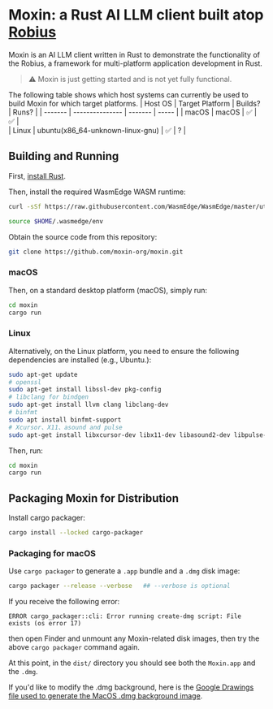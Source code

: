 # Moxin: a Rust AI LLM client built atop [Robius](https://github.com/project-robius)

Moxin is an AI LLM client written in Rust to demonstrate the functionality of the Robius, a framework for multi-platform application development in Rust.

> ⚠️ Moxin is just getting started and is not yet fully functional.

The following table shows which host systems can currently be used to build Moxin for which target platforms.
| Host OS | Target Platform | Builds? | Runs? |
| ------- | --------------- | ------- | ----- |
| macOS   | macOS           | ✅      | ✅    |  
| Linux   | ubuntu(x86_64-unknown-linux-gnu) | ✅ | ? |

## Building and Running

First, [install Rust](https://www.rust-lang.org/tools/install).

Then, install the required WasmEdge WASM runtime:

```sh
curl -sSf https://raw.githubusercontent.com/WasmEdge/WasmEdge/master/utils/install_v2.sh | bash

source $HOME/.wasmedge/env
```

Obtain the source code from this repository:
```sh
git clone https://github.com/moxin-org/moxin.git
```

### macOS

Then, on a standard desktop platform (macOS), simply run:

```sh
cd moxin
cargo run
```

### Linux

Alternatively, on the Linux platform, you need to ensure the following dependencies are installed (e.g., Ubuntu.):

```sh
sudo apt-get update
# openssl
sudo apt-get install libssl-dev pkg-config
# libclang for bindgen
sudo apt-get install llvm clang libclang-dev
# binfmt
sudo apt install binfmt-support
# Xcursor、X11、asound and pulse
sudo apt-get install libxcursor-dev libx11-dev libasound2-dev libpulse-dev
```

Then, run:

```sh
cd moxin
cargo run
```


## Packaging Moxin for Distribution

Install cargo packager:
```sh
cargo install --locked cargo-packager
```

### Packaging for macOS
Use `cargo packager` to generate a `.app` bundle and a `.dmg` disk image:
```sh
cargo packager --release --verbose   ## --verbose is optional
```

If you receive the following error:
```
ERROR cargo_packager::cli: Error running create-dmg script: File exists (os error 17)
```
then open Finder and unmount any Moxin-related disk images, then try the above `cargo packager` command again.

At this point, in the `dist/` directory you should see both the `Moxin.app` and the `.dmg`.


If you'd like to modify the .dmg background, here is the [Google Drawings file used to generate the MacOS .dmg background image](https://docs.google.com/drawings/d/1Uq13nAsCKFrl4s16HeLqpVfQ-vbF7v2Z8HFyqgeyrbE/edit?usp=sharing).
